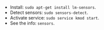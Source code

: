 - Install: `sudo apt-get install lm-sensors`.
- Detect sensors: `sudo sensors-detect`.
- Activate service: `sudo service kmod start`.
- See the info: `sensors`.
